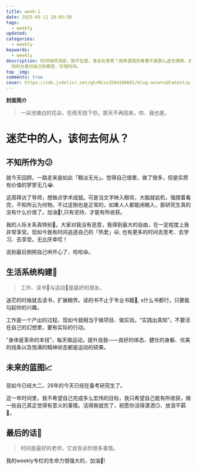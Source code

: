```yaml
---
title: week-1
date: 2025-05-11 20:03:50
tags:
  - weekly
updated:
categories:
  - weekly
keywords:
  - weekly
description: 时间悄然流逝，我不在意，谁会在意呢？我希望我的青春不是那么虚无缥缈，借此“weekly”专栏记录我的成长经历，
  同时也是对自己的督促，珍惜时间。
top _img:
comments: true
cover: https://cdn.jsdelivr.net/gh/Miss3504186601/blog-assets@latest/pictures/4ad70caeb881b543d2fb1bb850f1fe72.jpg
---
```

**封面简介**

> 一朵池塘边的花朵，在雨天拍下你。那天不再回来，你、我也是。

# 迷茫中的人，该何去何从？

## 不知所作为:confused:

就今天回顾，一路走来是如此「黯淡无光」。觉得自己很累，做了很多，但是实质有价值的寥寥无几:sob:.

这周拜访了导师，想做点学术成就。可是当文字映入眼帘，大脑就宕机，强撑着看完，不知所云为何物。不过这倒也是正常的，如果人人都能闭眼入，那研究生真的没有什么价值了。加油:muscle:!,只有坚持，才能有所收获。

我的人际关系真特别:jack_o_lantern:。大家对我没有恶意，我得到最大的自由，在一定程度上我非常享受。现如今我有时间追逐自己的「热爱」:smiley:, 也有更多的时间去思考、去学习、去享受。无比庆幸哎！

说到最后倒把自己哄开心了，哈哈:laughing:。

## 生活系统构建:construction:

> 工作、读书:book:与运动:bicyclist:是最好的朋友。

迷茫的时候就去读书，扩展眼界。读的书不止于专业书籍:orange_book:, s什么书都行，只要能勾起你的兴趣。

工作是一个产出的过程，现如今就相当于做项目、做实验。“实践出真知”，不要活在自己的幻想里，要有实际的行动。

“身体是革命的本钱”，每天做运动，提升自我——良好的体态、健壮的身躯、优美的线条以及饱满的精神状态都是运动的硕果。

## 未来的蓝图:chart_with_upwards_trend:

现如今已经大二，26年的今天已经在备考研究生了。

这一年时间里，我不希望自己完成多么宏伟的目标，我只希望自己能有所收获，做一些自己真正觉得有意义的事情。活得爽就完了，祝愿你活得潇洒:smirk:、放浪不羁:dash:。

## 最后的话:speech_balloon:

> 时间是最好的老师，它会告诉你很多事情。

我的weekly专栏的生命力很强大的，加油:muscle:!
